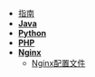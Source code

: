 * [指南](zh-cn/guide)
* [**Java**]()
* [**Python**]()
* [**PHP**]()
* [**Nginx**]()
    * [Nginx配置文件](nginx/config)
